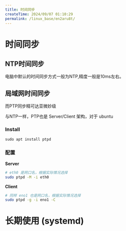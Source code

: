 ```yaml
---
title: 时间同步
createTime: 2024/09/07 01:10:29
permalink: /linux_base/en2aru8t/
---
```


# 时间同步
## NTP时间同步
电脑中默认的时间同步方式一般为NTP,精度一般是10ms左右。


## 局域网时间同步

而PTP同步精可达亚微妙级

与NTP一样，PTP也是 Server/Client 架构，对于 ubuntu
### Install

```
sudo apt install ptpd
```
### 配置

**Server**

```bash
# eth0 是网口名，根据实际情况选择
sudo ptpd -M -i eth0
```
**Client**
```bash
# 同样 eno1 也是网口名，根据实际情况选择
sudo ptpd -g -i eno1 -C
```



# 长期使用 (systemd)